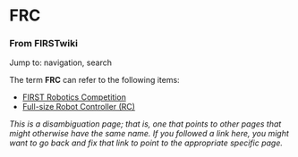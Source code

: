 

# FRC

### From FIRSTwiki

Jump to: navigation, search

The term **FRC** can refer to the following items:

  * [FIRST Robotics Competition](/index.php/FIRST_Robotics_Competition "FIRST Robotics Competition" )
  * [Full-size Robot Controller (RC)](/index.php/Robot_Controller "Robot Controller" )

_This is a disambiguation page; that is, one that points to other pages that
might otherwise have the same name. If you followed a link here, you might
want to go back and fix that link to point to the appropriate specific page._

